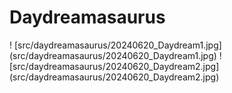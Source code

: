 # Daydreamasaurus

! [src/daydreamasaurus/20240620_Daydream1.jpg] (src/daydreamasaurus/20240620_Daydream1.jpg) 
! [src/daydreamasaurus/20240620_Daydream2.jpg] (src/daydreamasaurus/20240620_Daydream2.jpg) 
